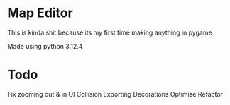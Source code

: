 # Map Editor
This is kinda shit because its my first time making anything in pygame

Made using python 3.12.4

# Todo
Fix zooming out & in
UI
Collision Exporting
Decorations
Optimise
Refactor 